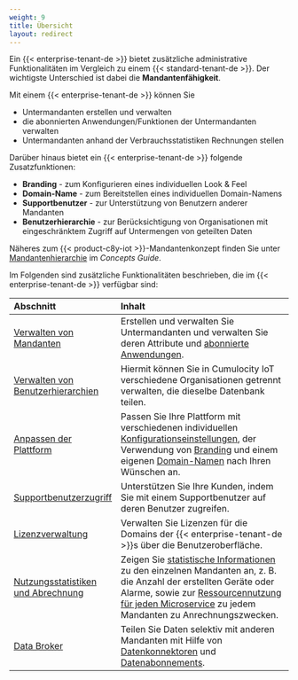 ```yaml
---
weight: 9
title: Übersicht
layout: redirect
---
```


Ein {{< enterprise-tenant-de >}} bietet zusätzliche administrative Funktionalitäten im Vergleich zu einem {{< standard-tenant-de >}}. Der wichtigste Unterschied ist dabei die **Mandantenfähigkeit**.

Mit einem {{< enterprise-tenant-de >}} können Sie

* Untermandanten erstellen und verwalten
* die abonnierten Anwendungen/Funktionen der Untermandanten verwalten
* Untermandanten anhand der Verbrauchsstatistiken Rechnungen stellen

Darüber hinaus bietet ein {{< enterprise-tenant-de >}} folgende Zusatzfunktionen:

* **Branding** - zum Konfigurieren eines individuellen Look & Feel
* **Domain-Name** - zum Bereitstellen eines individuellen Domain-Namens
* **Supportbenutzer** - zur Unterstützung von Benutzern anderer Mandanten
* **Benutzerhierarchie** - zur Berücksichtigung von Organisationen mit eingeschränktem Zugriff auf Untermengen von geteilten Daten

Näheres zum {{< product-c8y-iot >}}-Mandantenkonzept finden Sie unter [Mandantenhierarchie](/concepts/tenant-hierarchy) im *Concepts Guide*.

Im Folgenden sind zusätzliche Funktionalitäten beschrieben, die im {{< enterprise-tenant-de >}} verfügbar sind:

<table>
<thead>
<colgroup>
   <col style="width: 20%;">
   <col style="width: 80%;">
</colgroup>
<tr>
<th align="left">Abschnitt</th>
<th align="left">Inhalt</th>
</tr>
</thead>
<tbody>
<tr>
<td align="left"><a href="#managing-tenants">Verwalten von Mandanten</a></td>
<td align="left">Erstellen und verwalten Sie Untermandanten und verwalten Sie deren Attribute und <a href="#subscribe">abonnierte Anwendungen</a>.</td>
</tr>
<tr>
<td align="left"><a href="#user-hierarchies">Verwalten von Benutzerhierarchien</a></td>
<td align="left">Hiermit können Sie in Cumulocity IoT verschiedene Organisationen getrennt verwalten, die dieselbe Datenbank teilen.</td>
</tr>
<tr>
<td align="left"><a href="#customization">Anpassen der Plattform</a></td>
<td align="left">Passen Sie Ihre Plattform mit verschiedenen individuellen <a href="#configuration">Konfigurationseinstellungen</a>, der Verwendung von <a href="#branding">Branding</a> und einem eigenen <a href="#domain-name">Domain-Namen</a> nach Ihren Wünschen an. </td>
</tr>
</tr>
<tr>
<td align="left"><a href="#support-user-access">Supportbenutzerzugriff</a></td>
<td align="left">Unterstützen Sie Ihre Kunden, indem Sie mit einem Supportbenutzer auf deren Benutzer zugreifen.</td>
</tr>
<tr>
<td align="left"><a href="#license-management">Lizenzverwaltung</a></td>
<td align="left">Verwalten Sie Lizenzen für die Domains der {{< enterprise-tenant-de >}}s über die Benutzeroberfläche.</td>
</tr>
<tr>
<td align="left"><a href="#usage-and-billing">Nutzungsstatistiken und Abrechnung</a></td>
<td align="left">Zeigen Sie <a href="#usage-stats">statistische Informationen</a> zu den einzelnen Mandanten an, z. B. die Anzahl der erstellten Geräte oder Alarme, sowie zur <a href="#microservice-usage">Ressourcennutzung für jeden Microservice</a> zu jedem Mandanten zu Anrechnungszwecken. </td>
<tr>
<td align="left"><a href="#data-broker">Data Broker</a></td>
<td align="left">Teilen Sie Daten selektiv mit anderen Mandanten mit Hilfe von <a href="#data-broker-connectors">Datenkonnektoren</a> und <a href="#data-broker-subscriptions">Datenabonnements</a>.</td>
</tr>
</tbody>
</table>
